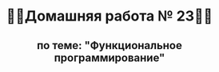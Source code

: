 <h1 align="center">&#128104&#8205&#128187Домашняя работа № 23&#128104&#8205&#128187</h1>
<h2 align="center">по теме: "Функциональное программирование"</h2>

